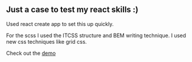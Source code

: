 ## Just a case to test my react skills :)
Used react create app to set this up quickly.

For the scss I used the ITCSS structure and BEM writing technique.
I used new css techniques like grid css.

Check out the <a href="https://inginging.gihub.io/react-case">demo</a>
